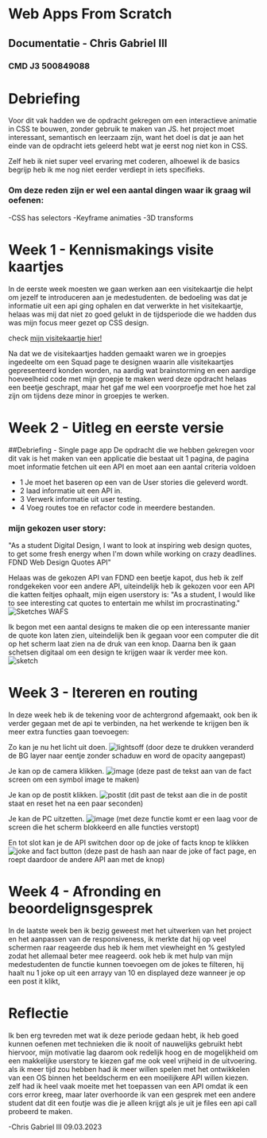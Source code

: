 # Web Apps From Scratch 

## Documentatie - Chris Gabriel III
### CMD J3 500849088


# Debriefing 

Voor dit vak hadden we de opdracht gekregen om een interactieve animatie in CSS te bouwen, zonder gebruik te maken van JS.
het project moet interessant, semantisch en leerzaam zijn, want het doel is dat je aan het einde van de opdracht iets geleerd
hebt wat je eerst nog niet kon in CSS. 

Zelf heb ik niet super veel ervaring met coderen, alhoewel ik de basics begrijp heb ik me nog niet eerder verdiept in iets
specifieks.

### Om deze reden zijn er wel een aantal dingen waar ik graag wil oefenen:
-CSS has selectors
-Keyframe animaties
-3D transforms



# Week 1 - Kennismakings visite kaartjes

In de eerste week moesten we gaan werken aan een visitekaartje die helpt om jezelf te introduceren aan je medestudenten. de bedoeling was dat je informatie uit een api ging ophalen en dat verwerkte in het visitekaartje, helaas was mij dat niet zo goed gelukt in de tijdsperiode die we hadden dus was mijn focus meer gezet op CSS design.

check [mijn visitekaartje hier!](https://chrisvanhva.github.io/visitekaartje/)

Na dat we de visitekaartjes hadden gemaakt waren we in groepjes ingedeelte om een Squad page te designen waarin alle visitekaartjes gepresenteerd konden worden, na aardig wat brainstorming en een aardige hoeveelheid code met mijn groepje te maken werd deze opdracht helaas een beetje geschrapt, maar het gaf me wel een voorproefje met hoe het zal zijn om tijdens deze minor in groepjes te werken.

# Week 2 - Uitleg en eerste versie

##Debriefing - Single page app
De opdracht die we hebben gekregen voor dit vak is het maken van een applicatie die bestaat uit 1 pagina, de pagina moet informatie fetchen uit een API en moet aan een aantal criteria voldoen
- 1 Je moet het baseren op een van de User stories die geleverd wordt.
- 2 laad informatie uit een API in.
- 3 Verwerk informatie uit user testing.
- 4 Voeg routes toe en refactor code in meerdere bestanden.

### mijn gekozen user story: 
"As a student Digital Design, I want to look at inspiring web design quotes, to get some fresh energy when I'm down while working on crazy deadlines. FDND Web Design Quotes API"

Helaas was de gekozen API van FDND een beetje kapot, dus heb ik zelf rondgekeken voor een andere API, uiteindelijk heb ik gekozen voor een API die katten feitjes ophaalt, mijn eigen userstory is:
"As a student, I would like to see interesting cat quotes to entertain me whilst im procrastinating."
![Sketches WAFS](https://user-images.githubusercontent.com/90341211/224301194-37daf0fc-c66c-46ed-adbf-347baf046829.png)

Ik begon met een aantal designs te maken die op een interessante manier de quote kon laten zien, uiteindelijk ben ik gegaan voor een computer die dit op het scherm laat zien na de druk van een knop.
Daarna ben ik gaan schetsen digitaal om een design te krijgen waar ik verder mee kon.
![sketch](https://user-images.githubusercontent.com/90341211/224301555-94358b0f-4c96-4210-bf90-b89523e076a6.png)

# Week 3 - Itereren en routing

In deze week heb ik de tekening voor de achtergrond afgemaakt, ook ben ik verder gegaan met de api te verbinden, na het werkende te krijgen ben ik meer extra functies gaan toevoegen:

Zo kan je nu het licht uit doen.
![lightsoff](https://user-images.githubusercontent.com/90341211/224301316-b9fada5c-ae53-43c0-ae73-470de14fdb15.png)
(door deze te drukken veranderd de BG layer naar eentje zonder schaduw en word de opacity aangepast)

Je kan op de camera klikken.
![image](https://user-images.githubusercontent.com/90341211/224301409-4db2d6aa-2f9f-4aa7-b7d7-f4c254315d11.png)
(deze past de tekst aan van de fact screen om een symbol image te maken)

Je kan op de postit klikken.
![postit](https://user-images.githubusercontent.com/90341211/224301630-8ced4a90-18c8-4c80-a9f9-53ae73b53e0f.png)
(dit past de tekst aan die in de postit staat en reset het na een paar seconden)

Je kan de PC uitzetten.
![image](https://user-images.githubusercontent.com/90341211/224301729-fdebc5c4-ab32-4cbd-a434-8bee626bf0db.png)
(met deze functie komt er een laag voor de screen die het scherm blokkeerd en alle functies verstopt)


En tot slot kan je de API switchen door op de joke of facts knop te klikken
![joke and fact button](https://user-images.githubusercontent.com/90341211/224301891-428158f5-37a3-440b-a3f6-182a4f0bc465.png)
(deze past de hash aan naar de joke of fact page, en roept daardoor de andere API aan met de knop)



# Week 4 - Afronding en beoordelignsgesprek

In de laatste week ben ik bezig geweest met het uitwerken van het project en het aanpassen van de responsiveness, ik merkte dat hij op veel schermen raar reageerde dus heb ik hem met viewheight en % gestyled zodat het allemaal beter mee reageerd.
ook heb ik met hulp van mijn medestudenten de functie kunnen toevoegen om de jokes te filteren, hij haalt nu 1 joke op uit een arrayy van 10 en displayed deze wanneer je op een post it klikt, 

# Reflectie

Ik ben erg tevreden met wat ik deze periode gedaan hebt, ik heb goed kunnen oefenen met technieken die ik nooit of nauwelijks gebruikt hebt hiervoor, mijn motivatie lag daarom ook redelijk hoog en de mogelijkheid om een makkelijke userstory te kiezen gaf me ook veel vrijheid in de uitvoering.
als ik meer tijd zou hebben had ik meer willen spelen met het ontwikkelen van een OS binnen het beeldscherm en een moeilijkere API willen kiezen.
zelf had ik heel vaak moeite met het toepassen van een API omdat ik een cors error kreeg, maar later overhoorde ik van een gesprek met een andere student dat dit een foutje was die je alleen krijgt als je uit je files een api call probeerd te maken.



-Chris Gabriel III 09.03.2023
